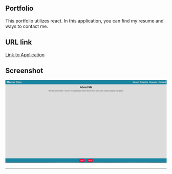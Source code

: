 ## Portfolio

This portfolio utilizes react. In this application, you can find my resume and ways to contact me.

## URL link

[Link to Application](https://react-portfolio-mf.herokuapp.com/about)

## Screenshot

![Portfolio Screenshot](https://github.com/campe0n/react/blob/main/src/images/ssv2.PNG)

---
